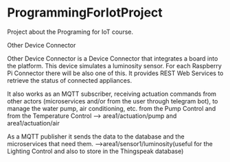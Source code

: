 # ProgrammingForIotProject

Project about the Programing for IoT course.

Other Device Connector


Other Device Connector is a Device Connector that integrates a board into the platform.
This device simulates a luminosity sensor. For each Raspberry Pi Connector there will be
also one of this. It provides REST Web Services to retrieve the status of connected
appliances. 

It also works as an MQTT subscriber, receiving actuation commands from other
actors (microservices and/or from the user through telegram bot), to manage the water pump,
air conditioning, etc. from the Pump Control and from the Temperature Control --> area1/actuation/pump and area1/actuation/air

As a MQTT publisher it sends the data to the database and the microservices that need them. -->area1/sensor1/luminosity(useful for the Lighting Control and also to store in the Thingspeak database)
